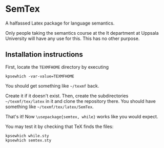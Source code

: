 # SemTex
A halfassed Latex package for language semantics.

Only people taking the semantics course at the It department at Uppsala University will have any use for this.
This has no other purpose.

## Installation instructions
First, locate the `TEXMFHOME` directory by executing
```
kpsewhich -var-value=TEXMFHOME
```
You should get something like `~/texmf` back.

Create it if it doesn't exist. Then, create the subdirectories `~/texmf/tex/latex` in it and clone the repository there. You should have something like `~/texmf/tex/latex/SemTex`.

That's it! Now `\usepackage{semtex, while}` works like you would expect.

You may test it by checking that TeX finds the files:
```
kpsewhich while.sty
kpsewhich semtex.sty
```
